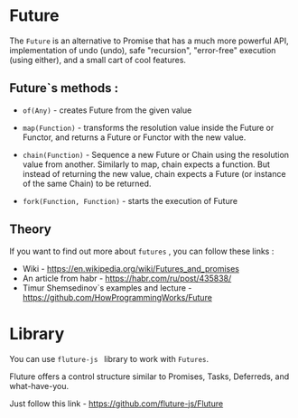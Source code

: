# Future
The `Future` is an alternative to Promise that has a much more powerful API, 
implementation of undo (undo), safe "recursion", 
"error-free" execution (using either), and a small cart of cool features.

## Future`s methods : 
 * `of(Any)` - creates Future from the given value
 * `map(Function)` - transforms the resolution value inside the Future or Functor,
and returns a Future or Functor with the new value.

  * `chain(Function)` - Sequence a new Future or Chain using the resolution value from another.
Similarly to map, chain expects a function. But instead of returning the new value,
chain expects a Future (or instance of the same Chain) to be returned.

  * `fork(Function, Function)` - starts the execution of Future
## Theory 
If you want to find out more about `futures` , you can follow these links : 
  * Wiki - https://en.wikipedia.org/wiki/Futures_and_promises
  * An article from habr - https://habr.com/ru/post/435838/
  * Timur Shemsedinov`s examples and lecture - https://github.com/HowProgrammingWorks/Future
# Library 
You can use `fluture-js ` library to work with `Futures`.

Fluture offers a control structure similar to Promises, Tasks, Deferreds, and what-have-you. 

Just follow this link - https://github.com/fluture-js/Fluture
